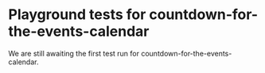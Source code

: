 # Playground tests for countdown-for-the-events-calendar
We are still awaiting the first test run for countdown-for-the-events-calendar.
